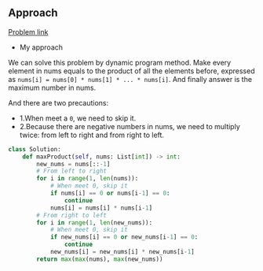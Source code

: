 ## Approach

[Problem link](https://leetcode.com/problems/maximum-product-subarray/)

- My approach

We can solve this problem by dynamic program method. Make every element in nums equals to the product of all the elements before, 
expressed as `nums[i] = nums[0] * nums[1] * ... * nums[i]`. And finally answer is the maximum number in nums.

And there are two precautions:

  - 1.When meet a `0`, we need to skip it.
  - 2.Because there are negative numbers in nums, we need to multiply twice: from left to right and from right to left.
  

```python
class Solution:
    def maxProduct(self, nums: List[int]) -> int:
        new_nums = nums[::-1]
        # From left to right
        for i in range(1, len(nums)):
            # When meet 0, skip it
            if nums[i] == 0 or nums[i-1] == 0:
                continue
            nums[i] = nums[i] * nums[i-1]
        # From right to left
        for i in range(1, len(new_nums)):
            # When meet 0, skip it
            if new_nums[i] == 0 or new_nums[i-1] == 0:
                continue
            new_nums[i] = new_nums[i] * new_nums[i-1]
        return max(max(nums), max(new_nums))
```
